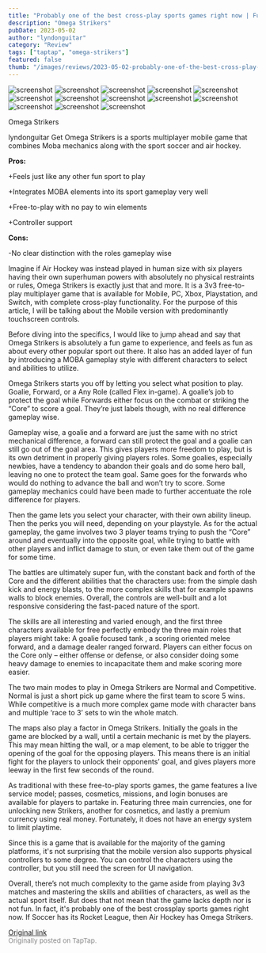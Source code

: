 ```yaml
---
title: "Probably one of the best cross-play sports games right now | Full Review - Omega Strikers"
description: "Omega Strikers"
pubDate: 2023-05-02
author: "lyndonguitar"
category: "Review"
tags: ["taptap", "omega-strikers"]
featured: false
thumb: "/images/reviews/2023-05-02-probably-one-of-the-best-cross-play-sports-games-right-now--full-review---omega-strikers-0.avif"
---
```


<div class="gallery">
  <img src="/images/reviews/2023-05-02-probably-one-of-the-best-cross-play-sports-games-right-now--full-review---omega-strikers-0.avif" alt="screenshot" />
  <img src="/images/reviews/2023-05-02-probably-one-of-the-best-cross-play-sports-games-right-now--full-review---omega-strikers-1.avif" alt="screenshot" />
  <img src="/images/reviews/2023-05-02-probably-one-of-the-best-cross-play-sports-games-right-now--full-review---omega-strikers-2.avif" alt="screenshot" />
  <img src="/images/reviews/2023-05-02-probably-one-of-the-best-cross-play-sports-games-right-now--full-review---omega-strikers-3.avif" alt="screenshot" />
  <img src="/images/reviews/2023-05-02-probably-one-of-the-best-cross-play-sports-games-right-now--full-review---omega-strikers-4.avif" alt="screenshot" />
  <img src="/images/reviews/2023-05-02-probably-one-of-the-best-cross-play-sports-games-right-now--full-review---omega-strikers-5.avif" alt="screenshot" />
  <img src="/images/reviews/2023-05-02-probably-one-of-the-best-cross-play-sports-games-right-now--full-review---omega-strikers-6.avif" alt="screenshot" />
  <img src="/images/reviews/2023-05-02-probably-one-of-the-best-cross-play-sports-games-right-now--full-review---omega-strikers-7.avif" alt="screenshot" />
  <img src="/images/reviews/2023-05-02-probably-one-of-the-best-cross-play-sports-games-right-now--full-review---omega-strikers-8.avif" alt="screenshot" />
  <img src="/images/reviews/2023-05-02-probably-one-of-the-best-cross-play-sports-games-right-now--full-review---omega-strikers-9.avif" alt="screenshot" />
  <img src="/images/reviews/2023-05-02-probably-one-of-the-best-cross-play-sports-games-right-now--full-review---omega-strikers-10.avif" alt="screenshot" />
  <img src="/images/reviews/2023-05-02-probably-one-of-the-best-cross-play-sports-games-right-now--full-review---omega-strikers-11.avif" alt="screenshot" />
  <img src="/images/reviews/2023-05-02-probably-one-of-the-best-cross-play-sports-games-right-now--full-review---omega-strikers-12.avif" alt="screenshot" />
</div>

Omega Strikers

lyndonguitar
Get
Omega Strikers is a sports multiplayer mobile game that combines Moba mechanics along with the sport soccer and air hockey.


**Pros:**


+Feels just like any other fun sport to play

+Integrates MOBA elements into its sport gameplay very well

+Free-to-play with no pay to win elements

+Controller support


**Cons:**


-No clear distinction with the roles gameplay wise

Imagine if Air Hockey was instead played in human size with six players having their own superhuman powers with absolutely no physical restraints or rules, Omega Strikers is exactly just that and more. It is a 3v3 free-to-play multiplayer game that is available for Mobile, PC, Xbox, Playstation, and Switch, with complete cross-play functionality. For the purpose of this article, I will be talking about the Mobile version with predominantly touchscreen controls.

Before diving into the specifics, I would like to jump ahead and say that Omega Strikers is absolutely a fun game to experience, and feels as fun as about every other popular sport out there. It also has an added layer of fun by introducing a MOBA gameplay style with different characters to select and abilities to utilize.

Omega Strikers starts you off by letting you select what position to play. Goalie, Forward, or a Any Role (called Flex in-game). A goalie’s job to protect the goal while Forwards either focus on the combat or striking the “Core” to score a goal. They’re just labels though, with no real difference gameplay wise.

Gameplay wise, a goalie and a forward are just the same with no strict mechanical difference, a forward can still protect the goal and a goalie can still go out of the goal area.  This gives players more freedom to play, but is its own detriment in properly giving players roles. Some goalies, especially newbies, have a tendency to abandon their goals and do some hero ball, leaving no one to protect the team goal. Same goes for the forwards who would do nothing to advance the ball and won’t try to score. Some gameplay mechanics could have been made to further accentuate the role difference for players.

Then the game lets you select your character, with their own ability lineup. Then the perks you will need, depending on your playstyle. As for the actual gameplay, the game involves two 3 player teams trying to push the “Core” around and eventually into the opposite goal, while trying to battle with other players and inflict damage to stun, or even take them out of the game for some time.

The battles are ultimately super fun, with the constant back and forth of the Core and the different abilities that the characters use: from the simple dash kick and energy blasts, to the more complex skills that for example spawns walls to block enemies. Overall, the controls are well-built and a lot responsive considering the fast-paced nature of the sport.

The skills are all interesting and varied enough, and the first three characters available for free perfectly embody the three main roles that players might take: A goalie focused tank , a scoring oriented melee forward, and a damage dealer ranged forward. Players can either focus on the Core only – either offense or defense, or also consider doing some heavy damage to enemies to incapacitate them and make scoring more easier.

The two main modes to play in Omega Strikers are Normal and Competitive. Normal is just a short pick up game where the first team to score 5 wins. While competitive is a much more complex game mode with character bans and multiple ‘race to 3’ sets to win the whole match.

The maps also play a factor in Omega Strikers. Initially the goals in the game are blocked by a wall, until a certain mechanic is met by the players. This may mean hitting the wall, or a map element, to be able to trigger the opening of the goal for the opposing players. This means there is an initial fight for the players to unlock their opponents’ goal, and gives players more leeway in the first few seconds of the round.

As traditional with these free-to-play sports games, the game features a live service model; passes, cosmetics, missions, and login bonuses are available for players to partake in. Featuring three main currencies, one for unlocking new Strikers, another for cosmetics, and lastly a premium currency using real money. Fortunately, it does not have an energy system to limit playtime.

Since this is a game that is available for the majority of the gaming platforms, it's not surprising that the mobile version also supports physical controllers to some degree. You can control the characters using the controller, but you still need the screen for UI navigation.

Overall, there’s not much complexity to the game aside from playing 3v3 matches and mastering the skills and abilities of characters, as well as the actual sport itself. But does that not mean that the game lacks depth nor is not fun. In fact, it's probably one of the best crossplay sports games right now. If Soccer has its Rocket League, then Air Hockey has Omega Strikers.

[Original link](https://www.taptap.io/post/5311055)<br><span style="font-size: 0.95em; color: #888;">Originally posted on TapTap.</span>
